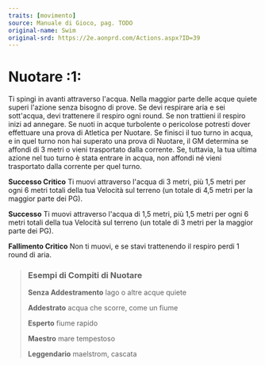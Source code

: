 ```yaml
---
traits: [movimento]
source: Manuale di Gioco, pag. TODO
original-name: Swim
original-srd: https://2e.aonprd.com/Actions.aspx?ID=39
---
```


# Nuotare :1:

Ti spingi in avanti attraverso l'acqua. Nella maggior parte delle acque quiete
superi l'azione senza bisogno di prove. Se devi respirare aria e sei sott'acqua,
devi trattenere il respiro ogni round. Se non trattieni il respiro inizi ad
annegare. Se nuoti in acque turbolente o pericolose potresti dover effettuare
una prova di Atletica per Nuotare. Se finisci il tuo turno in acqua, e in quel
turno non hai superato una prova di Nuotare, il GM determina se affondi di 3
metri o vieni trasportato dalla corrente. Se, tuttavia, la tua ultima azione nel
tuo turno è stata entrare in acqua, non affondi né vieni trasportato dalla
corrente per quel turno.

**Successo Critico** Ti muovi attraverso l'acqua di 3 metri, più 1,5 metri per
ogni 6 metri totali della tua Velocità sul terreno (un totale di 4,5 metri per
la maggior parte dei PG).

**Successo** Ti muovi attraverso l'acqua di 1,5 metri, più 1,5 metri per ogni 6
metri totali della tua Velocità sul terreno (un totale di 3 metri per la maggior
parte dei PG).

**Fallimento Critico** Non ti muovi, e se stavi trattenendo il respiro perdi 1
round di aria.

> ### Esempi di Compiti di Nuotare
>
> **Senza Addestramento** lago o altre acque quiete
>
> **Addestrato** acqua che scorre, come un fiume
>
> **Esperto** fiume rapido
>
> **Maestro** mare tempestoso
>
> **Leggendario** maelstrom, cascata

